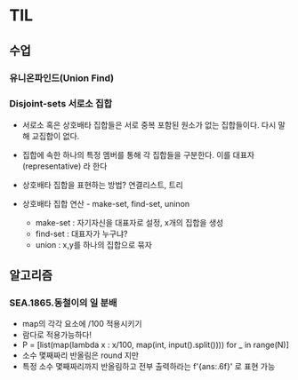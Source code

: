 # TIL

## 수업

### 유니온파인드(Union Find)

### Disjoint-sets 서로소 집합

- 서로소 혹은 상호배타 집합들은 서로 중복 포함된 원소가 없는 집합들이다. 다시 말해 교집합이 없다.

- 집합에 속한 하나의 특정 멤버를 통해 각 집합들을 구분한다. 이를 대표자(representative) 라 한다

- 상호배타 집합을 표현하는 방법? 연결리스트, 트리

- 상호배타 집합 연산 - make-set, find-set, uninon
    - make-set : 자기자신을 대표자로 설정, x개의 집합을 생성
    - find-set : 대표자가 누구냐?
    - union : x,y를 하나의 집합으로 묶자









## 알고리즘
### SEA.1865.동철이의 일 분배

- map의 각각 요소에 /100 적용시키기
- 람다로 적용가능하다! 
- P = [list(map(lambda x : x/100, map(int, input().split()))) for _ in range(N)]
- 소수 몇째짜리 반올림은 round 지만
- 특정 소수 몇째짜리까지 반올림하고 전부 출력하라는 f'{ans:.6f}' 로 표현 가능
